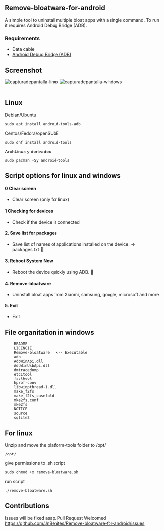 ## Remove-bloatware-for-android
A simple tool to uninstall multiple bloat apps with a single command. To run it requires Android Debug Bridge (ADB).

### Requirements

* Data cable
* [Android Debug Bridge (ADB)](https://developer.android.com/studio/releases/platform-tools)

## Screenshot

<a><img src="https://i.postimg.cc/y6SqWYzC/capturadepantalla-linux.png" alt="capturadepantalla-linux"/></a> 
<a><img src="https://i.postimg.cc/FzSw6GxH/capturadepantalla-windows.png" alt="capturadepantalla-windows"/></a><br/><br/>


## Linux

Debian/Ubuntu

``sudo apt install android-tools-adb``

Centos/Fedora/openSUSE

``sudo dnf install android-tools``

ArchLinux y derivados

``sudo pacman -Sy android-tools``

## Script options for linux and windows
#### 0 Clear screen
* Clear screen (only for linux)
#### 1 Checking for devices
* Check if the device is connected
#### 2. Save list for packages
* Save list of names of applications installed on the device. -> packages.txt :page_facing_up:
#### 3. Reboot System Now
* Reboot the device quickly using ADB. :repeat:
#### 4. Remove-bloatware
* Uninstall bloat apps from Xiaomi, samsung, google, microsoft and more
#### 5. Exit
* Exit

## File organitation in windows
```
    README
    LICENCIE
    Remove-bloatware   <-- Executable
    adb
    AdbWinApi.dll
    AdbWinUsbApi.dll
    dmtracedump
    etc1tool
    fastboot
    hprof-conv
    libwinpthread-1.dll
    make_f2fs
    make_f2fs_casefold
    mke2fs.conf
    mke2fs
    NOTICE
    source
    sqlite3
```
## For linux
Unzip and move the platform-tools folder to /opt/

``
/opt/
``

give permissions to .sh script

``
sudo chmod +x remove-bloatware.sh
``

run script

``
./remove-bloatware.sh
``

## Contributions
Issues will be fixed asap. Pull Request Welcomed
https://github.com/JnBenites/Remove-bloatware-for-android/issues

